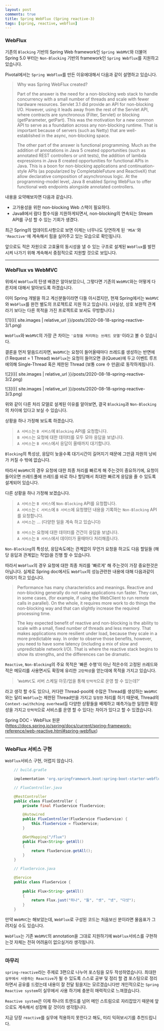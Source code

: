 ```yaml
---
layout: post
comments: true
title: Spring WebFlux (Spring reactive-3)
tags: [spring, reactive, webflux]
---
```


### WebFlux

기존의 `Blocking` 기반의 Spring Web framework인 `Spring WebMVC`와 더불어 Spring 5.0 부터는 `Non-Blocking` 기반의 framework인 `Spring Webflux`를 지원하고 있습니다.  

Pivotal에서는 `Spring WebFlux`를 만든 이유에대해서 다음과 같이 설명하고 있습니다.

> Why was Spring WebFlux created?
> 
> Part of the answer is the need for a non-blocking web stack to handle concurrency with a small number of threads and scale with fewer hardware resources. Servlet 3.1 did provide an API for non-blocking I/O. However, using it leads away from the rest of the Servlet API, where contracts are synchronous (Filter, Servlet) or blocking (getParameter, getPart). This was the motivation for a new common API to serve as a foundation across any non-blocking runtime. That is important because of servers (such as Netty) that are well-established in the async, non-blocking space.
> 
> The other part of the answer is functional programming. Much as the addition of annotations in Java 5 created opportunities (such as annotated REST controllers or unit tests), the addition of lambda expressions in Java 8 created opportunities for functional APIs in Java. This is a boon for non-blocking applications and continuation-style APIs (as popularized by CompletableFuture and ReactiveX) that allow declarative composition of asynchronous logic. At the programming-model level, Java 8 enabled Spring WebFlux to offer functional web endpoints alongside annotated controllers.

내용을 요약해보자면 다음과 같습니다.

- 고가용성을 위한 non-blocking Web 스택이 필요하다.
- Java8에서 람다 함수식을 지원하게되면서, non-blocking의 연속되는 Stream API를 구성 할 수 있는 기회가 생겼다.

최근 Spring의 업데이트사항으로 보면 이제는 너무나도 당연하게 된 `'MSA'`와 `'Reactive'`에 계속해서 힘을 실어주고 있는 모습으로 확인됩니다.  

앞으로도 적은 자원으로 고효율의 동시성을 낼 수 있는 구조로 설계된 `WebFlux`를 발전시켜 나가기 위해 계속해서 중점적으로 지원할 것으로 보입니다.

---

### WebFlux vs WebMVC

위에서 `WebFlux`의 탄생 배경은 알아보았으니, 그렇다면 기존의 `WebMVC`와는 어떻게 다른지에 대해서 알아보도록 하겠습니다.

이미 Spring 개발을 하고 계신분들이라면 다들 아시겠지만, 현재 Spring에서는 `WebMVC`와 `WebFlux`를 완전 별도의 프로젝트로 지원 하고 있습니다. (사실상, 상호 보완적 관계 라기 보다는 다른 목적을 가진 프로젝트로 보셔도 무방합니다.)   

![1]({{ site.images | relative_url }}/posts/2020-08-18-spring-reactive-3/1.png) 

`WebFlux`와 `WebMVC`의 가장 큰 차이는 `'요청을 처리하는 쓰레드 모델'`이라고 볼 수 있습니다.  

결론을 먼저 말씀드리자면, `WebMVC`는 요청이 들어올때마다 쓰레드를 생성하는 반면에 (1 Request = 1 Thread) `WebFlux`는 요청이 들어오면 큐(Queue)에 두고 이벤트 루프에의해 Single-Thread 혹은 제한된 Thread (보통 core 수 만큼)로 동작하게됩니다.  

 
![2]({{ site.images | relative_url }}/posts/2020-08-18-spring-reactive-3/2.png)  

![3]({{ site.images | relative_url }}/posts/2020-08-18-spring-reactive-3/3.png)  

위와 같이 다른 처리 모델로 설계된 이유를 알아보면, 결국 `Blocking`과 `Non-Blocking`의 차이에 있다고 보실 수 있습니다.

상황을 하나 가정해 보도록 하겠습니다.  

> `A 서비스`는 `B 서비스`에 `Blocking` API를 요청합니다.  
> `B 서비스`는 요청에 대한 데이터를 모두 모아 응답을 보냅니다.   
> `A 서비스`는 `B 서비스`에서 응답이 올때까지 대기합니다.

`Blocking`의 특성상, 응답이 늦을수록 대기시간이 길어지기 때문에 그만큼 자원의 낭비가 커질 수 밖에 없습니다.  

따라서 `WebMVC`의 경우 요청에 대한 최종 처리를 빠르게 해 주는것이 중요하기에, 요청이 들어오면 쓰레드풀에 쓰레드를 바로 하나 할당해서 최대한 빠르게 응답을 줄 수 있도록 설계되어 있습니다.

다른 상황을 하나 가정해 보겠습니다.

> `A 서비스`는 `B 서비스`에 `Non-Blocking` API를 요청합니다.  
> `A 서비스`는 `C 서비스`에 `B 서비스`에 요청했던 내용을 기록하는 `Non-Blocking` API를 요청합니다.  
> `A 서비스`는 ... (다양한 일을 계속 하고 있습니다) 
>  
> `B 서비스`는 요청에 대한 데이터를 건건이 응답을 보냅니다.   
> `A 서비스`는 `B 서비스`에서 데이터가 올때마다 처리해줍니다.

`Non-Blocking`의 특성상, 응답속도에는 관계없이 무언가 요청을 하고도 다음 할일들 (해당 응답과 관계없는 작업)을 진행 할 수 있습니다.

따라서 `WebFlux`의 경우 요청에 대한 최종 처리를 '빠르게' 해 주는것이 가장 중요한것은 아닙니다. 실제로 Spring doc에서도 `WebFlux`의 성능관련한 내용에 대해 다음과같이 이야기 하고 있습니다.

> Performance has many characteristics and meanings. Reactive and non-blocking generally do not make applications run faster. They can, in some cases, (for example, if using the WebClient to run remote calls in parallel). On the whole, it requires more work to do things the non-blocking way and that can slightly increase the required processing time.
> 
> The key expected benefit of reactive and non-blocking is the ability to scale with a small, fixed number of threads and less memory. That makes applications more resilient under load, because they scale in a more predictable way. In order to observe those benefits, however, you need to have some latency (including a mix of slow and unpredictable network I/O). That is where the reactive stack begins to show its strengths, and the differences can be dramatic.

`Reactive`, `Non-Blocking`의 주요 목적은 '빠른 수행'이 아닌 적은수의 고정된 쓰레드와 적은 메모리를 사용면서도 확장에 유리한 `고탄력성`을 얻는데에 목적을 가지고 있습니다.

> '`WebMVC`도 서버 스케일 아웃/업을 통해 `탄력적`으로 운영 할 수 있는데?'  

라고 생각 할 수도 있으나, 커다란 Thread-pool에 수많은 Thread를 생성하는 `WebMVC`와는 달리 `WebFlux`는 제한된 Thread만을 가지고 `일정한` 처리를 하기 때문에, Thread의 `Context-swithching overhead`등 다양한 상황들을 배제하고 예측가능한 일정한 확장성을 가지고 `탄력적`으로 서비스를 운영 할 수 있다는 차이가 있다고 할 수 있겠습니다.

Spring DOC - WebFlux 원문(https://docs.spring.io/spring/docs/current/spring-framework-reference/web-reactive.html#spring-webflux)

---

### WebFlux 서비스 구현

`WebFlux`서비스 구현, 어렵지 않습니다. 

```groovy
    // build.gradle

	implementation 'org.springframework.boot:spring-boot-starter-webflux'

```

```java
    // FluxController.java

    @RestController
    public class FluxController {
        private final FluxService fluxService;

        @Autowired
        public FluxController(FluxService fluxService) {
            this.fluxService = fluxService;
        }

        @GetMapping("/flux")
        public Flux<String> getAll()
        {
            return fluxService.getAll();
        }
    }
```

```java
    // FluxService.java

    @Service
    public class FluxService {
        
        public Flux<String> getAll()
        {
            return Flux.just("하나", "둘", "셋", "넷", "다섯");
        }
    }

```

만약 `WebMVC`는 해보았는데, `WebFlux`로 구성된 코드는 처음보신 분이라면 물음표가 그려지실 수도 있습니다.  

`WebFlux`는 기존 `WebMVC`의 annotation을 그대로 지원하기에 `WebFlux`서비스를 구현하는것 자체는 전혀 어려움이 없으실거라 생각됩니다.

---

### 마무리

`spring-reactive`라는 주제로 3편으로 나누어 포스팅을 모두 작성하였습니다. 최대한 `실무에서 사용하는 Reactive`가 될 수 있도록 스스로 공부 및 정리 할 겸 포스팅으로 정리하면서 공유를 드렸는데 내용이 잘 전달 됬을지는 모르겠습니다만 개인적으로는 `Spring Reactive system`이 실무에서 사용 하기에 충분히 매력적으로 느껴졌습니다.

`Reactive system`은 이제 하나의 트렌드를 넘어 메인 스트림으로 자리잡았기 때문에 앞으로도 계속해서 성장해 갈 것이라 생각됩니다.

지금 당장 `reactive`를 실무에 적용하지 못한다고 해도, 미리 익혀보시기를 추천드립니다.


